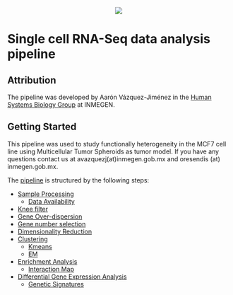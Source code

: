 <p align="center">
  <img src="https://user-images.githubusercontent.com/60892768/74993425-88d39900-5410-11ea-8643-b701551d0472.png">
</p>

# Single cell RNA-Seq data analysis pipeline

## Attribution

The pipeline was developed by Aarón Vázquez-Jiménez in the [Human Systems Biology Group](https://resendislab.github.io/) at INMEGEN.

## Getting Started

This pipeline was used to study functionally heterogeneity in the MCF7 cell line using Multicellular Tumor Spheroids as tumor model. If you have any questions contact us at avazquezj(at)inmegen.gob.mx and oresendis (at) inmegen.gob.mx.

The [pipeline](Pipeline/pipeline.md) is structured by the following steps:

* [Sample Processing](Pipeline/pipeline.md#samples-processing)
  - [Data Availability](Pipeline/pipeline.md#samples-data-availability)
* [Knee filter](Pipeline/pipeline.md#knee-filter)
* [Gene Over-dispersion](Pipeline/pipeline.md#gene-over-dispersion)
* [Gene number selection](Pipeline/pipeline.md#gene-number-selection)
* [Dimensionality Reduction](Pipeline/pipeline.md#Dimensionality-Reduction)
* [Clustering](Pipeline/pipeline.md#Clustering)
  - [Kmeans](Pipeline/pipeline.md#kmeans)
  - [EM](pipeline.md#expectation-maximization-algorithm)
* [Enrichment Analysis](Pipeline/pipeline.md#Enrichment-Analysis)
  - [Interaction Map](Pipeline/pipeline.md#Interaction-Map)
* [Differential Gene Expression Analysis](Pipeline/pipeline.md#Differential-Gene-Expression-Analysis)
  - [Genetic Signatures](Pipeline/pipeline.md#Genetic-signatures)



